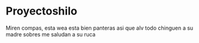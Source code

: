 # Proyectoshilo
Miren compas, esta wea esta bien panteras asi que alv todo chinguen a su madre sobres me saludan a su ruca
